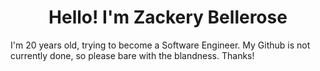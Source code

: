 <H1 align=center>
Hello! I'm Zackery Bellerose</h1>

I'm 20 years old, trying to become a Software Engineer. My Github is not currently done, so please bare with the blandness. Thanks!

<!--
**MVPZl0b/MVPZl0b** is a ✨ _special_ ✨ repository because its `README.md` (this file) appears on your GitHub profile.

Here are some ideas to get you started:

- 🔭 I’m currently working on ...
- 🌱 I’m currently learning ...
- 👯 I’m looking to collaborate on ...
- 🤔 I’m looking for help with ...
- 💬 Ask me about ...
- 📫 How to reach me: ...
- 😄 Pronouns: ...
- ⚡ Fun fact: ...
-->
